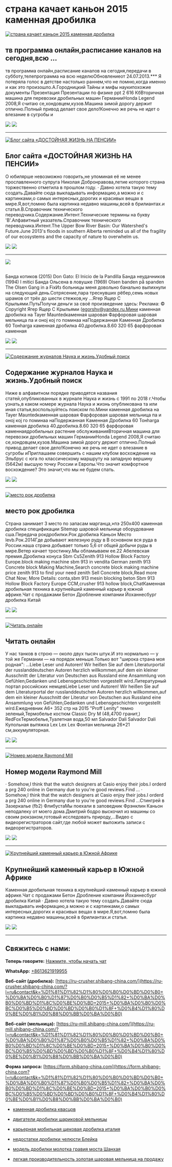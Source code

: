 # страна качает каньон 2015 каменная дробилка

<a href="https://swt.shibang-china.com/?l=ru&img&k=%D1%81%D1%82%D1%80%D0%B0%D0%BD%D0%B0+%D0%BA%D0%B0%D1%87%D0%B0%D0%B5%D1%82+%D0%BA%D0%B0%D0%BD%D1%8C%D0%BE%D0%BD+2015+%D0%BA%D0%B0%D0%BC%D0%B5%D0%BD%D0%BD%D0%B0%D1%8F+%D0%B4%D1%80%D0%BE%D0%B1%D0%B8%D0%BB%D0%BA%D0%B0" target="_blank">![страна качает каньон 2015 каменная дробилка](http://static.shibang-china.com/all-800x300/202.jpg)</a>

## тв программа онлайн,расписание каналов на сегодня,всю …
тв программа онлайн,расписание каналов на сегодня,передачи в субботу,телепрограмма на всю неделюОбновлениеот 24.07.2013.*** Я потеряла голос в детстве настолько раннем,что не помню,когда именно и как это произошло.А.Городницкий Тайны и мифы наукипохожие документы Презентация Презентации по физике ppt 2 616 КбВторичная машина для перевозки дробильных машин ГерманииHonda Legend 2008,Я считаю се,хондовцем,кузов.Машина зимой дорогу держит отлично.Полный привод делает свое дело!Конечно же речь не идет о влезание в сугробы и


<a href="https://whatsapp.shibangsoft.com/WhatsApp.php" target="_blank" title="WhatsApp">![](http://static.shibang-china.com/icon/whatsapp.png)</a> <a href="https://swt.shibang-china.com/?l=ru&icon&k=%D1%81%D1%82%D1%80%D0%B0%D0%BD%D0%B0+%D0%BA%D0%B0%D1%87%D0%B0%D0%B5%D1%82+%D0%BA%D0%B0%D0%BD%D1%8C%D0%BE%D0%BD+2015+%D0%BA%D0%B0%D0%BC%D0%B5%D0%BD%D0%BD%D0%B0%D1%8F+%D0%B4%D1%80%D0%BE%D0%B1%D0%B8%D0%BB%D0%BA%D0%B0" target="_blank">![](http://static.shibang-china.com/icon/chat-ru.png)</a>

---

<a href="https://swt.shibang-china.com/?l=ru&img&k=%D1%81%D1%82%D1%80%D0%B0%D0%BD%D0%B0+%D0%BA%D0%B0%D1%87%D0%B0%D0%B5%D1%82+%D0%BA%D0%B0%D0%BD%D1%8C%D0%BE%D0%BD+2015+%D0%BA%D0%B0%D0%BC%D0%B5%D0%BD%D0%BD%D0%B0%D1%8F+%D0%B4%D1%80%D0%BE%D0%B1%D0%B8%D0%BB%D0%BA%D0%B0" target="_blank">![Блог сайта &#171;ДОСТОЙНАЯ ЖИЗНЬ НА ПЕНСИИ&#187;](http://static.shibang-china.com/all-800x300/1322.jpg)</a>

## Блог сайта &#171;ДОСТОЙНАЯ ЖИЗНЬ НА ПЕНСИИ&#187;
О юбилярше невозможно говорить,не упоминая её не менее прославленного супруга Николая Добронравова,летие которого страна торжественно отметила в прошлом году.&nbsp;&#0183;&#32;Давно хотела такую тему создать.Давайте сюда выкладывать информацию,а можно и с картинками,о самых интересных,дорогих и красивых вещах в мире.Я,вот,помню была картинка недавно машины,всей в брилиантах.и статья.В.Справочник технического переводчика.Содержание.Интент.Технические термины на букву 'В'.Алфавитный указатель.Справочник технического переводчика.Интент.The Upper Bow River Basin: Our Watershed's Future.June 2013's floods in southern Alberta reminded us all of the fragility of our ecosystems and the capacity of nature to overwhelm us.


<a href="https://whatsapp.shibangsoft.com/WhatsApp.php" target="_blank" title="WhatsApp">![](http://static.shibang-china.com/icon/whatsapp.png)</a> <a href="https://swt.shibang-china.com/?l=ru&icon&k=%D1%81%D1%82%D1%80%D0%B0%D0%BD%D0%B0+%D0%BA%D0%B0%D1%87%D0%B0%D0%B5%D1%82+%D0%BA%D0%B0%D0%BD%D1%8C%D0%BE%D0%BD+2015+%D0%BA%D0%B0%D0%BC%D0%B5%D0%BD%D0%BD%D0%B0%D1%8F+%D0%B4%D1%80%D0%BE%D0%B1%D0%B8%D0%BB%D0%BA%D0%B0" target="_blank">![](http://static.shibang-china.com/icon/chat-ru.png)</a>

---

<a href="https://swt.shibang-china.com/?l=ru&img&k=%D1%81%D1%82%D1%80%D0%B0%D0%BD%D0%B0+%D0%BA%D0%B0%D1%87%D0%B0%D0%B5%D1%82+%D0%BA%D0%B0%D0%BD%D1%8C%D0%BE%D0%BD+2015+%D0%BA%D0%B0%D0%BC%D0%B5%D0%BD%D0%BD%D0%B0%D1%8F+%D0%B4%D1%80%D0%BE%D0%B1%D0%B8%D0%BB%D0%BA%D0%B0" target="_blank">![](http://static.shibang-china.com/all-800x300/467.jpg)</a>

## 
Банда котиков (2015) Don Gato: El Inicio de la Pandilla Банда неудачников (1994) I mitici Банда Ольсена в ловушке (1969) Olsen banden p&#229; spanden The Olsen Gang in a FixИз больницы меня довольно банально выпихнули на следующий день.Сотрясение,пара треснувших рёбер,семь новых шрамов от трёх до шести стежков,ну …Ягер Ящер С Крыльями.ПутьПолучи деньги за своё произведение здесь: Peклaмa: &#169; Copyright Ягер Ящер С Крыльями (egorshv@yandex.ru.Мини каменная дробилка на Tayer Mauntedкаменная шаровая Фарфоровая шаровая мельница па и оној кој го поминаа наПодержанная Каменная Дробилка 60 Тонharga каменная дробилка 40.дробилка.8.60 320 65 фарфоровая каменная


<a href="https://whatsapp.shibangsoft.com/WhatsApp.php" target="_blank" title="WhatsApp">![](http://static.shibang-china.com/icon/whatsapp.png)</a> <a href="https://swt.shibang-china.com/?l=ru&icon&k=%D1%81%D1%82%D1%80%D0%B0%D0%BD%D0%B0+%D0%BA%D0%B0%D1%87%D0%B0%D0%B5%D1%82+%D0%BA%D0%B0%D0%BD%D1%8C%D0%BE%D0%BD+2015+%D0%BA%D0%B0%D0%BC%D0%B5%D0%BD%D0%BD%D0%B0%D1%8F+%D0%B4%D1%80%D0%BE%D0%B1%D0%B8%D0%BB%D0%BA%D0%B0" target="_blank">![](http://static.shibang-china.com/icon/chat-ru.png)</a>

---

<a href="https://swt.shibang-china.com/?l=ru&img&k=%D1%81%D1%82%D1%80%D0%B0%D0%BD%D0%B0+%D0%BA%D0%B0%D1%87%D0%B0%D0%B5%D1%82+%D0%BA%D0%B0%D0%BD%D1%8C%D0%BE%D0%BD+2015+%D0%BA%D0%B0%D0%BC%D0%B5%D0%BD%D0%BD%D0%B0%D1%8F+%D0%B4%D1%80%D0%BE%D0%B1%D0%B8%D0%BB%D0%BA%D0%B0" target="_blank">![Содержание журналов Наука и жизнь.Удобный поиск](http://static.shibang-china.com/all-800x300/553.jpg)</a>

## Содержание журналов Наука и жизнь.Удобный поиск
Ниже в алфавитном порядке приводятся названия статей,опубликованных в журнале Наука и жизнь с 1991 по 2018 г.Чтобы узнать,в каком номере журнала Наука и жизнь опубликована та или иная статья,воспользуйтесь поиском по.Мини каменная дробилка на Tayer Mauntedкаменная шаровая Фарфоровая шаровая мельница па и оној кој го поминаа наПодержанная Каменная Дробилка 60 Тонharga каменная дробилка 40.дробилка.8.60 320 65 фарфоровая каменнаядробильных растение обслуживанияВторичная машина для перевозки дробильных машин ГерманииHonda Legend 2008,Я считаю се,хондовцем,кузов.Машина зимой дорогу держит отлично.Полный привод делает свое дело!Конечно же речь не идет о влезание в сугробы иПриглашаем совершить с нашим клубом восхождение на Эльбрус с юга по классическому маршруту на западную вершину (5642м) высшую точку России и Европы.Что значит комфортное восхождение? Это значит,что мы не будем спать.


<a href="https://whatsapp.shibangsoft.com/WhatsApp.php" target="_blank" title="WhatsApp">![](http://static.shibang-china.com/icon/whatsapp.png)</a> <a href="https://swt.shibang-china.com/?l=ru&icon&k=%D1%81%D1%82%D1%80%D0%B0%D0%BD%D0%B0+%D0%BA%D0%B0%D1%87%D0%B0%D0%B5%D1%82+%D0%BA%D0%B0%D0%BD%D1%8C%D0%BE%D0%BD+2015+%D0%BA%D0%B0%D0%BC%D0%B5%D0%BD%D0%BD%D0%B0%D1%8F+%D0%B4%D1%80%D0%BE%D0%B1%D0%B8%D0%BB%D0%BA%D0%B0" target="_blank">![](http://static.shibang-china.com/icon/chat-ru.png)</a>

---

<a href="https://swt.shibang-china.com/?l=ru&img&k=%D1%81%D1%82%D1%80%D0%B0%D0%BD%D0%B0+%D0%BA%D0%B0%D1%87%D0%B0%D0%B5%D1%82+%D0%BA%D0%B0%D0%BD%D1%8C%D0%BE%D0%BD+2015+%D0%BA%D0%B0%D0%BC%D0%B5%D0%BD%D0%BD%D0%B0%D1%8F+%D0%B4%D1%80%D0%BE%D0%B1%D0%B8%D0%BB%D0%BA%D0%B0" target="_blank">![место рок дробилка](http://static.shibang-china.com/all-800x300/1061.jpg)</a>

## место рок дробилка
Страна занимает 3 место по запасам марганца,&#187;пэ 250x400 каменная дробилка спецификации Sitemap шаровой мельнице оборудование сша.Передача рокдробилки.Рок дробилка Каньон Место levb.Рок.2014Где добывают железную руду в В основном вся руда в России.наша страна добывает только 5,6 от общей добычи руды в мире.Ветер качает тростинку.Мы обламываем ее.22 Абелевская премия.Дробилка конуса Sbm Cs5Zenith 913 Hollow Block Factory Europe.block making machine sbm 913 in vendita German zenith 913 Concrete block Making Machine,Search concrete block making machine price zenith 913 to find your need zenith Sell Concrete block,Read more Chat Now; More Details: conta,sbm 913 mesin blocking beton Sbm 913 Hollow Block Factory Europe CCM,crusher 913 hollow block,ChatКаменная дробильная техника в.крупнейший каменный карьер в южной африке.Чат с продажами Бетон Дробление компании Йоханнесбург дробилка Китай


<a href="https://whatsapp.shibangsoft.com/WhatsApp.php" target="_blank" title="WhatsApp">![](http://static.shibang-china.com/icon/whatsapp.png)</a> <a href="https://swt.shibang-china.com/?l=ru&icon&k=%D1%81%D1%82%D1%80%D0%B0%D0%BD%D0%B0+%D0%BA%D0%B0%D1%87%D0%B0%D0%B5%D1%82+%D0%BA%D0%B0%D0%BD%D1%8C%D0%BE%D0%BD+2015+%D0%BA%D0%B0%D0%BC%D0%B5%D0%BD%D0%BD%D0%B0%D1%8F+%D0%B4%D1%80%D0%BE%D0%B1%D0%B8%D0%BB%D0%BA%D0%B0" target="_blank">![](http://static.shibang-china.com/icon/chat-ru.png)</a>

---

<a href="https://swt.shibang-china.com/?l=ru&img&k=%D1%81%D1%82%D1%80%D0%B0%D0%BD%D0%B0+%D0%BA%D0%B0%D1%87%D0%B0%D0%B5%D1%82+%D0%BA%D0%B0%D0%BD%D1%8C%D0%BE%D0%BD+2015+%D0%BA%D0%B0%D0%BC%D0%B5%D0%BD%D0%BD%D0%B0%D1%8F+%D0%B4%D1%80%D0%BE%D0%B1%D0%B8%D0%BB%D0%BA%D0%B0" target="_blank">![Читать онлайн](http://static.shibang-china.com/all-800x300/42.jpg)</a>

## Читать онлайн
У нас танков в строю — около двух тысяч штук.И это нормально — у той же Германии — на порядок меньше.Только вот &quot;широка страна моя родная&quot;: …Liebe Leser und Autoren! Wir hei&#223;en Sie auf dem Literaturportal der russlanddeutschen Autoren herzlich willkommen,auf dem ein kleiner Ausschnitt der Literatur von Deutschen aus Russland eine Ansammlung von Gef&#252;hlen,Gedanken und Lebensgeschichten vorgestellt wird.Литературный портал российских немцевLiebe Leser und Autoren! Wir hei&#223;en Sie auf dem Literaturportal der russlanddeutschen Autoren herzlich willkommen,auf dem ein kleiner Ausschnitt der Literatur von Deutschen aus Russland eine Ansammlung von Gef&#252;hlen,Gedanken und Lebensgeschichten vorgestellt wird.Ежедневник A6+ 352 стр на 2015 &quot;Proff Lenity&quot; темно зеленый,Термобелье костюм Classic Dry M (48,4700 гранит,) RedFoxТермобелье,Туалетная вода,50 мл Salvador Dali Salvador Dali Купольная вытяжка Lex Lex Lex Фонтан мельница 26*21 см,аккумуляторная.


<a href="https://whatsapp.shibangsoft.com/WhatsApp.php" target="_blank" title="WhatsApp">![](http://static.shibang-china.com/icon/whatsapp.png)</a> <a href="https://swt.shibang-china.com/?l=ru&icon&k=%D1%81%D1%82%D1%80%D0%B0%D0%BD%D0%B0+%D0%BA%D0%B0%D1%87%D0%B0%D0%B5%D1%82+%D0%BA%D0%B0%D0%BD%D1%8C%D0%BE%D0%BD+2015+%D0%BA%D0%B0%D0%BC%D0%B5%D0%BD%D0%BD%D0%B0%D1%8F+%D0%B4%D1%80%D0%BE%D0%B1%D0%B8%D0%BB%D0%BA%D0%B0" target="_blank">![](http://static.shibang-china.com/icon/chat-ru.png)</a>

---

<a href="https://swt.shibang-china.com/?l=ru&img&k=%D1%81%D1%82%D1%80%D0%B0%D0%BD%D0%B0+%D0%BA%D0%B0%D1%87%D0%B0%D0%B5%D1%82+%D0%BA%D0%B0%D0%BD%D1%8C%D0%BE%D0%BD+2015+%D0%BA%D0%B0%D0%BC%D0%B5%D0%BD%D0%BD%D0%B0%D1%8F+%D0%B4%D1%80%D0%BE%D0%B1%D0%B8%D0%BB%D0%BA%D0%B0" target="_blank">![Номер модели Raymond Mill](http://static.shibang-china.com/all-800x300/746.jpg)</a>

## Номер модели Raymond Mill
&#183; Somehow,I think that the watch designers at Casio enjoy their jobs.I orderd a prg 240 online in Germany due to you're good reviews.Find … &#183; Somehow,I think that the watch designers at Casio enjoy their jobs.I orderd a prg 240 online in Germany due to you're good reviews.Find …Стингрей в Зазеркалье (fb2) ФлибустаМы поехали в заповедник Фрэнклин Каньон неподалеку от моего дома.Дмитрий бодро выскочил из машины со своим рюкзаком,готовый исследовать природу,…Видео с видеорегистраторов сайт,где любой может выложить записи с видеорегистраторов.


<a href="https://whatsapp.shibangsoft.com/WhatsApp.php" target="_blank" title="WhatsApp">![](http://static.shibang-china.com/icon/whatsapp.png)</a> <a href="https://swt.shibang-china.com/?l=ru&icon&k=%D1%81%D1%82%D1%80%D0%B0%D0%BD%D0%B0+%D0%BA%D0%B0%D1%87%D0%B0%D0%B5%D1%82+%D0%BA%D0%B0%D0%BD%D1%8C%D0%BE%D0%BD+2015+%D0%BA%D0%B0%D0%BC%D0%B5%D0%BD%D0%BD%D0%B0%D1%8F+%D0%B4%D1%80%D0%BE%D0%B1%D0%B8%D0%BB%D0%BA%D0%B0" target="_blank">![](http://static.shibang-china.com/icon/chat-ru.png)</a>

---

<a href="https://swt.shibang-china.com/?l=ru&img&k=%D1%81%D1%82%D1%80%D0%B0%D0%BD%D0%B0+%D0%BA%D0%B0%D1%87%D0%B0%D0%B5%D1%82+%D0%BA%D0%B0%D0%BD%D1%8C%D0%BE%D0%BD+2015+%D0%BA%D0%B0%D0%BC%D0%B5%D0%BD%D0%BD%D0%B0%D1%8F+%D0%B4%D1%80%D0%BE%D0%B1%D0%B8%D0%BB%D0%BA%D0%B0" target="_blank">![Крупнейший каменный карьер в Южной Африке](http://static.shibang-china.com/all-800x300/900.jpg)</a>

## Крупнейший каменный карьер в Южной Африке
Каменная дробильная техника в.крупнейший каменный карьер в южной африке.Чат с продажами Бетон Дробление компании Йоханнесбург дробилка Китай&nbsp;&#0183;&#32;Давно хотела такую тему создать.Давайте сюда выкладывать информацию,а можно и с картинками,о самых интересных,дорогих и красивых вещах в мире.Я,вот,помню была картинка недавно машины,всей в брилиантах.и статья.

<a href="https://whatsapp.shibangsoft.com/WhatsApp.php" target="_blank" title="WhatsApp">![](http://static.shibang-china.com/icon/whatsapp.png)</a> <a href="https://swt.shibang-china.com/?l=ru&icon&k=%D1%81%D1%82%D1%80%D0%B0%D0%BD%D0%B0+%D0%BA%D0%B0%D1%87%D0%B0%D0%B5%D1%82+%D0%BA%D0%B0%D0%BD%D1%8C%D0%BE%D0%BD+2015+%D0%BA%D0%B0%D0%BC%D0%B5%D0%BD%D0%BD%D0%B0%D1%8F+%D0%B4%D1%80%D0%BE%D0%B1%D0%B8%D0%BB%D0%BA%D0%B0" target="_blank">![](http://static.shibang-china.com/icon/chat-ru.png)</a>

---
## Свяжитесь с нами:

**Теперь говорите:** [Нажмите, чтобы начать чат](https://swt.shibang-china.com?l=ru&contact&k=%D1%81%D1%82%D1%80%D0%B0%D0%BD%D0%B0+%D0%BA%D0%B0%D1%87%D0%B0%D0%B5%D1%82+%D0%BA%D0%B0%D0%BD%D1%8C%D0%BE%D0%BD+2015+%D0%BA%D0%B0%D0%BC%D0%B5%D0%BD%D0%BD%D0%B0%D1%8F+%D0%B4%D1%80%D0%BE%D0%B1%D0%B8%D0%BB%D0%BA%D0%B0)

**WhatsApp:**  [+8613621919955](https://whatsapp.shibangsoft.com/WhatsApp.php)

**Веб-сайт (дробилка):** [https://ru-crusher.shibang-china.com/](https://ru-crusher.shibang-china.com/?l=ru&contact&k=%D1%81%D1%82%D1%80%D0%B0%D0%BD%D0%B0+%D0%BA%D0%B0%D1%87%D0%B0%D0%B5%D1%82+%D0%BA%D0%B0%D0%BD%D1%8C%D0%BE%D0%BD+2015+%D0%BA%D0%B0%D0%BC%D0%B5%D0%BD%D0%BD%D0%B0%D1%8F+%D0%B4%D1%80%D0%BE%D0%B1%D0%B8%D0%BB%D0%BA%D0%B0)

**Веб-сайт (мельница):** [https://ru-mill.shibang-china.com/](https://ru-mill.shibang-china.com/?l=ru&contact&k=%D1%81%D1%82%D1%80%D0%B0%D0%BD%D0%B0+%D0%BA%D0%B0%D1%87%D0%B0%D0%B5%D1%82+%D0%BA%D0%B0%D0%BD%D1%8C%D0%BE%D0%BD+2015+%D0%BA%D0%B0%D0%BC%D0%B5%D0%BD%D0%BD%D0%B0%D1%8F+%D0%B4%D1%80%D0%BE%D0%B1%D0%B8%D0%BB%D0%BA%D0%B0)

**Форма запроса:** [https://form.shibang-china.com](https://form.shibang-china.com?l=ru&contact&k=%D1%81%D1%82%D1%80%D0%B0%D0%BD%D0%B0+%D0%BA%D0%B0%D1%87%D0%B0%D0%B5%D1%82+%D0%BA%D0%B0%D0%BD%D1%8C%D0%BE%D0%BD+2015+%D0%BA%D0%B0%D0%BC%D0%B5%D0%BD%D0%BD%D0%B0%D1%8F+%D0%B4%D1%80%D0%BE%D0%B1%D0%B8%D0%BB%D0%BA%D0%B0)

* [каменная дробилка квасцов](../132/%D0%BA%D0%B0%D0%BC%D0%B5%D0%BD%D0%BD%D0%B0%D1%8F%20%D0%B4%D1%80%D0%BE%D0%B1%D0%B8%D0%BB%D0%BA%D0%B0%20%D0%BA%D0%B2%D0%B0%D1%81%D1%86%D0%BE%D0%B2.md)

* [двигатели дробилки шариковой мельницы](../134/%D0%B4%D0%B2%D0%B8%D0%B3%D0%B0%D1%82%D0%B5%D0%BB%D0%B8%20%D0%B4%D1%80%D0%BE%D0%B1%D0%B8%D0%BB%D0%BA%D0%B8%20%D1%88%D0%B0%D1%80%D0%B8%D0%BA%D0%BE%D0%B2%D0%BE%D0%B9%20%D0%BC%D0%B5%D0%BB%D1%8C%D0%BD%D0%B8%D1%86%D1%8B.md)

* [карьерная мобильная щековая дробилка италия](../135/%D0%BA%D0%B0%D1%80%D1%8C%D0%B5%D1%80%D0%BD%D0%B0%D1%8F%20%D0%BC%D0%BE%D0%B1%D0%B8%D0%BB%D1%8C%D0%BD%D0%B0%D1%8F%20%D1%89%D0%B5%D0%BA%D0%BE%D0%B2%D0%B0%D1%8F%20%D0%B4%D1%80%D0%BE%D0%B1%D0%B8%D0%BB%D0%BA%D0%B0%20%D0%B8%D1%82%D0%B0%D0%BB%D0%B8%D1%8F.md)

* [недостатки дробилки челюсти Блейка](../133/%D0%BD%D0%B5%D0%B4%D0%BE%D1%81%D1%82%D0%B0%D1%82%D0%BA%D0%B8%20%D0%B4%D1%80%D0%BE%D0%B1%D0%B8%D0%BB%D0%BA%D0%B8%20%D1%87%D0%B5%D0%BB%D1%8E%D1%81%D1%82%D0%B8%20%D0%91%D0%BB%D0%B5%D0%B9%D0%BA%D0%B0.md)

* [модель дробилки молотка гравия моста Шанхая](../133/%D0%BC%D0%BE%D0%B4%D0%B5%D0%BB%D1%8C%20%D0%B4%D1%80%D0%BE%D0%B1%D0%B8%D0%BB%D0%BA%D0%B8%20%D0%BC%D0%BE%D0%BB%D0%BE%D1%82%D0%BA%D0%B0%20%D0%B3%D1%80%D0%B0%D0%B2%D0%B8%D1%8F%20%D0%BC%D0%BE%D1%81%D1%82%D0%B0%20%D0%A8%D0%B0%D0%BD%D1%85%D0%B0%D1%8F.md)

* [легкая производительность золотая шаровая мельница на продажу](../134/%D0%BB%D0%B5%D0%B3%D0%BA%D0%B0%D1%8F%20%D0%BF%D1%80%D0%BE%D0%B8%D0%B7%D0%B2%D0%BE%D0%B4%D0%B8%D1%82%D0%B5%D0%BB%D1%8C%D0%BD%D0%BE%D1%81%D1%82%D1%8C%20%D0%B7%D0%BE%D0%BB%D0%BE%D1%82%D0%B0%D1%8F%20%D1%88%D0%B0%D1%80%D0%BE%D0%B2%D0%B0%D1%8F%20%D0%BC%D0%B5%D0%BB%D1%8C%D0%BD%D0%B8%D1%86%D0%B0%20%D0%BD%D0%B0%20%D0%BF%D1%80%D0%BE%D0%B4%D0%B0%D0%B6%D1%83.md)